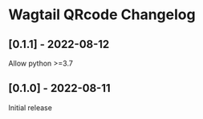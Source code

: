 # Wagtail QRcode Changelog

## [0.1.1] - 2022-08-12

Allow python >=3.7

## [0.1.0] - 2022-08-11

Initial release
